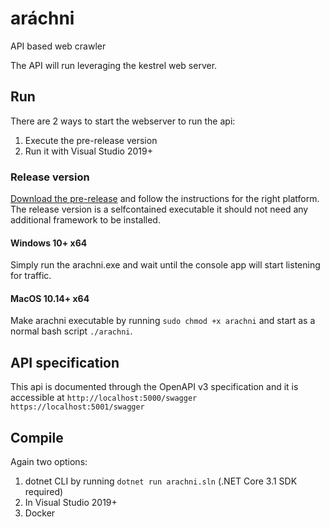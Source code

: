 # aráchni
API based web crawler

The API will run leveraging the kestrel web server.

## Run 
There are 2 ways to start the webserver to run the api:
1. Execute the pre-release version
2. Run it with Visual Studio 2019+

### Release version

[Download the pre-release](https://github.com/overbit/arachni/releases) and follow the instructions for the right platform. 
The release version is a selfcontained executable it should not need any additional framework to be installed.

#### Windows 10+ x64

Simply run the arachni.exe and wait until the console app will start listening for traffic.

#### MacOS 10.14+ x64

Make arachni executable by running `sudo chmod +x arachni` and start as a normal bash script `./arachni`.

## API specification
This api is documented through the OpenAPI v3 specification and it is accessible at 
`http://localhost:5000/swagger` 
`https://localhost:5001/swagger`

## Compile

Again two options:
1. dotnet CLI by running `dotnet run arachni.sln`  (.NET Core 3.1 SDK required)
2. In Visual Studio 2019+ 
3. Docker 